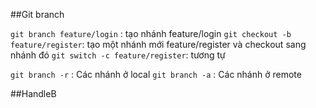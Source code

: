 ##Git branch

`git branch feature/login` : tạo nhánh feature/login
`git checkout -b feature/register`: tạo một nhánh mới feature/register và checkout sang nhánh đó
`git switch -c feature/register`: tương tự

`git branch -r` : Các nhánh ở local
`git branch -a` : Các nhánh ở remote

##HandleB